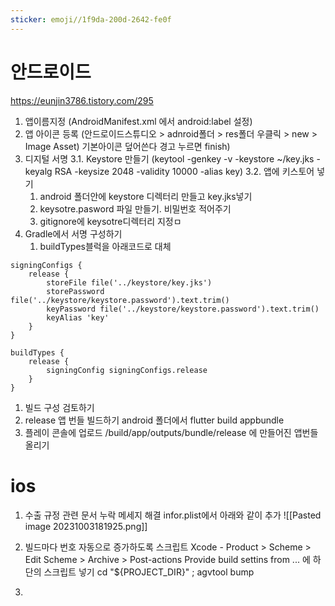 ```yaml
---
sticker: emoji//1f9da-200d-2642-fe0f
---
```

# 안드로이드
https://eunjin3786.tistory.com/295
1. 앱이름지정
   (AndroidManifest.xml 에서 android:label 설정)
2. 앱 아이콘 등록
   (안드로이드스튜디오 > adnroid폴더 > res폴더 우클릭 > new > Image Asset)  기본아이콘 덮어쓴다 경고 누르면 finish)
3. 디지털 서명
	3.1. Keystore 만들기
	(keytool -genkey -v -keystore ~/key.jks -keyalg RSA -keysize 2048 -validity 10000 -alias key)
	3.2. 앱에 키스토어 넣기
	1. android 폴더안에 keystore 디렉터리 만들고 key.jks넣기
	2. keysotre.pasword 파일 만들기. 비밀번호 적어주기
	3. gitignore에 keysotre디렉터리 지정ㅁ
4. Gradle에서 서명 구성하기
	1. buildTypes블럭을 아래코드로 대체
```
signingConfigs {
	release {
		storeFile file('../keystore/key.jks')
		storePassword file('../keystore/keystore.password').text.trim()
		keyPassword file('../keystore/keystore.password').text.trim()
		keyAlias 'key'
	}
}

buildTypes {
	release {
		signingConfig signingConfigs.release
	}
}
```

1. 빌드 구성 검토하기
2. release 앱 번들 빌드하기
    android 폴더에서 flutter build appbundle
3. 플레이 콘솔에 업로드
   /build/app/outputs/bundle/release 에 만들어진 앱번들 올리기


# ios
1. 수출 규정 관련 문서 누락 메세지 해결
   infor.plist에서 아래와 같이 추가
   ![[Pasted image 20231003181925.png]]

1. 빌드마다 번호 자동으로 증가하도록 스크립트
   Xcode - Product > Scheme > Edit Scheme > Archive > Post-actions
   Provide build settins from ...  에 하단의 스크립트 넣기
   cd "${PROJECT_DIR}" ; agvtool bump
2. 